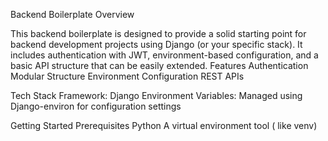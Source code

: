 Backend Boilerplate
Overview

This backend boilerplate is designed to provide a solid starting point for backend development projects using Django (or your specific stack). It includes authentication with JWT, environment-based configuration, and a basic API structure that can be easily extended.
Features
Authentication
Modular Structure 
Environment Configuration
REST APIs

Tech Stack
Framework: Django
Environment Variables: Managed using Django-environ for configuration settings


Getting Started
Prerequisites
Python 
A virtual environment tool ( like venv)

